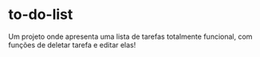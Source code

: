 # to-do-list
Um projeto onde apresenta uma lista de tarefas totalmente funcional, com funções de deletar tarefa e editar elas!
